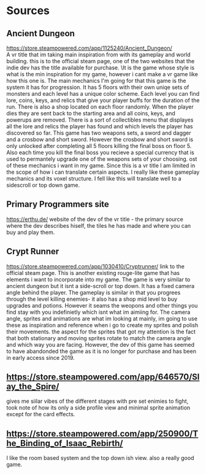 # Sources


## Ancient Dungeon
https://store.steampowered.com/app/1125240/Ancient_Dungeon/  
A vr title that im taking main inspiration from with its gameplay and world building.
this is to the official steam page, one of the two websites that the indie dev has the title available for purchase.
 \It is the game whose style is what is the min inspiration for my game, however i cant make a vr game like how this one is. The main mechanics I'm going for that this game is the system it has for progression. It has 5 floors with their own uniqe sets of monsters and each level has a unique color scheme. Each level you can find lore, coins, keys, and relics that give your player buffs for the duration of the run. There is also a shop located on each floor randomly. When the player dies they are sent back to the starting area and all coins, keys, and powerups are removed. There is a sort of collectibles menu that displayes all the lore and relics the player has found and which levels the player has discovered so far. This game has two weapons sets, a sword and dagger and a crosbow and short sword. However the crosbow and short sword is only unlocked after completing all 5 floors killing the final boss on floor 5. Also each time you kill the final boss you recieve a special currency that is used to permantely upgrade one of the weapons sets of your choosing. ost of these mechanics i want in my game. Since this is a vr title I am limited in the scope of how i can translate certain aspects. I really like these gameplay mechanics and its voxel structure. I fell like this will translate well to a sidescroll or top down game.

## Primary Programmers site
https://erthu.de/
website of the dev of the vr title - the primary source where the dev describes hiself, the tiles he has made and where you can buy and play them.

## Crypt Runner
https://store.steampowered.com/app/1030410/Cryptrunner/
link to the official steam page. This is another existing rouge-lite game that has elements i want to incorporate into my game. 
The game is very similar to ancient dungeon but it isnt a side-scroll or top down. It has a fixed camera angle behind the player. The gameplay is similar in that you progrees through the level killing enemies- it also has a shop mid level to buy upgrades and potions. However it seams the weopons and other things you find stay with you indefinietly which isnt what im aimiing for. The camera angle, sprites and animations are what im looking at mainly, im going to use these as inspiration and reference when i go to create my sprites and polish their movements. the aspect for the sprites that got my attention is the fact that both stationary and moving sprites rotate to match the camera angle and which way you are facing. However, the dev of this game has seemed to have abandonded the game as it is no longer for purchase and has been in early access since 2019.

## https://store.steampowered.com/app/646570/Slay_the_Spire/
gives me siilar vibes of the different stages with pre set enimies to fight, took note of how its only a side profile view and minimal sprite animation except for the card effects. 

## https://store.steampowered.com/app/250900/The_Binding_of_Isaac_Rebirth/
I like the room based system and the top down ish view. also a really good game.